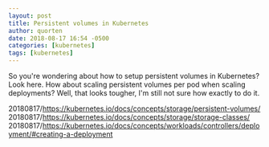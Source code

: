 ```yaml
---
layout: post
title: Persistent volumes in Kubernetes
author: quorten
date: 2018-08-17 16:54 -0500
categories: [kubernetes]
tags: [kubernetes]
---
```


So you're wondering about how to setup persistent volumes in
Kubernetes?  Look here.  How about scaling persistent volumes per pod
when scaling deployments?  Well, that looks tougher, I'm still not
sure how exactly to do it.

20180817/https://kubernetes.io/docs/concepts/storage/persistent-volumes/  
20180817/https://kubernetes.io/docs/concepts/storage/storage-classes/  
20180817/https://kubernetes.io/docs/concepts/workloads/controllers/deployment/#creating-a-deployment
